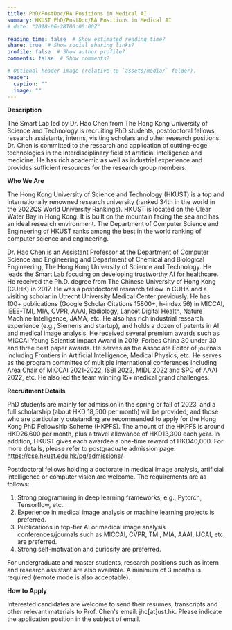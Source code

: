 ```yaml
---
title: PhD/PostDoc/RA Positions in Medical AI
summary: HKUST PhD/PostDoc/RA Positions in Medical AI
# date: "2018-06-28T00:00:00Z"

reading_time: false  # Show estimated reading time?
share: true  # Show social sharing links?
profile: false  # Show author profile?
comments: false  # Show comments?

# Optional header image (relative to `assets/media/` folder).
header:
  caption: ""
  image: ""
---
```

<b>Description</b>

  The Smart Lab led by Dr. Hao Chen from The Hong Kong University of Science and Technology is
recruiting PhD students, postdoctoral fellows, research assistants, interns, visiting scholars and
other research positions. Dr. Chen is committed to the research and application of cutting-edge
technologies in the interdisciplinary field of artificial intelligence and medicine. He has rich
academic as well as industrial experience and provides sufficient resources for the research group
members.

<b>Who We Are</b>

  The Hong Kong University of Science and Technology (HKUST) is a top and internationally
renowned research university (ranked 34th in the world in the 2022QS World University
Rankings). HKUST is located on the Clear Water Bay in Hong Kong. It is built on the mountain
facing the sea and has an ideal research environment. The Department of Computer Science and
Engineering of HKUST ranks among the best in the world ranking of computer science and
engineering.

  Dr. Hao Chen is an Assistant Professor at the Department of Computer Science and Engineering
and Department of Chemical and Biological Engineering, The Hong Kong University of Science
and Technology. He leads the Smart Lab focusing on developing trustworthy AI for healthcare.
He received the Ph.D. degree from The Chinese University of Hong Kong (CUHK) in 2017. He was
a postdoctoral research fellow in CUHK and a visiting scholar in Utrecht University Medical Center
previously. He has 100+ publications (Google Scholar Citations 15800+, h-index 56) in MICCAI,
IEEE-TMI, MIA, CVPR, AAAI, Radiology, Lancet Digital Health, Nature Machine Intelligence, JAMA,
etc. He also has rich industrial research experience (e.g., Siemens and startup), and holds a dozen
of patents in AI and medical image analysis. He received several premium awards such as MICCAI
Young Scientist Impact Award in 2019, Forbes China 30 under 30 and three best paper awards.
He serves as the Associate Editor of journals including Frontiers in Artificial Intelligence, Medical
Physics, etc. He serves as the program committee of multiple international conferences including
Area Chair of MICCAI 2021-2022, ISBI 2022, MIDL 2022 and SPC of AAAI 2022, etc. He also led the
team winning 15+ medical grand challenges.

<b>Recruitment Details</b>

  PhD students are mainly for admission in the spring or fall of 2023, and a full scholarship (about
HKD 18,500 per month) will be provided, and those who are particularly outstanding are
recommended to apply for the Hong Kong PhD Fellowship Scheme (HKPFS). The amount of the
HKPFS is around HKD26,600 per month, plus a travel allowance of HKD13,300 each year. In
addition, HKUST gives each awardee a one-time reward of HKD40,000. For more details, please
refer to postgraduate admission page: https://cse.hkust.edu.hk/pg/admissions/

  Postdoctoral fellows holding a doctorate in medical image analysis, artificial intelligence or
computer vision are welcome. The requirements are as follows:
1. Strong programming in deep learning frameworks, e.g., Pytorch, Tensorflow, etc.
2. Experience in medical image analysis or machine learning projects is preferred.
3. Publications in top-tier AI or medical image analysis conferences/journals such as MICCAI,
CVPR, TMI, MIA, AAAI, IJCAI, etc, are preferred.
4. Strong self-motivation and curiosity are preferred.

  For undergraduate and master students, research positions such as intern and research
assistant are also available. A minimum of 3 months is required (remote mode is also acceptable).

<b>How to Apply</b>

  Interested candidates are welcome to send their resumes, transcripts and other relevant
materials to Prof. Chen's email: jhc[at]ust.hk. Please indicate the application position in the subject
of email.

<br>
<br>
<br>
